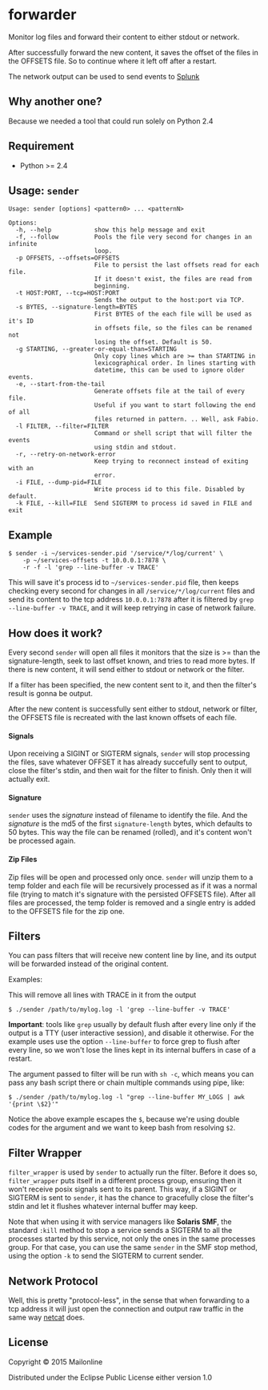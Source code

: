 forwarder
=========

Monitor log files and forward their content to either stdout or network.

After successfully forward the new content, it saves the offset of the files in the OFFSETS file. So to continue where it left off after a restart.

The network output can be used to send events to [Splunk](http://www.splunk.com/)


Why another one?
----------------

Because we needed a tool that could run solely on Python 2.4

Requirement
-----------

- Python >= 2.4


Usage: `sender`
---------------

```
Usage: sender [options] <pattern0> ... <patternN>

Options:
  -h, --help            show this help message and exit
  -f, --follow          Pools the file very second for changes in an infinite
                        loop.
  -p OFFSETS, --offsets=OFFSETS
                        File to persist the last offsets read for each file.
                        If it doesn't exist, the files are read from
                        beginning.
  -t HOST:PORT, --tcp=HOST:PORT
                        Sends the output to the host:port via TCP.
  -s BYTES, --signature-length=BYTES
                        First BYTES of the each file will be used as it's ID
                        in offsets file, so the files can be renamed not
                        losing the offset. Default is 50.
  -g STARTING, --greater-or-equal-than=STARTING
                        Only copy lines which are >= than STARTING in
                        lexicographical order. In lines starting with
                        datetime, this can be used to ignore older events.
  -e, --start-from-the-tail
                        Generate offsets file at the tail of every file.
                        Useful if you want to start following the end of all
                        files returned in pattern. .. Well, ask Fabio.
  -l FILTER, --filter=FILTER
                        Command or shell script that will filter the events
                        using stdin and stdout.
  -r, --retry-on-network-error
                        Keep trying to reconnect instead of exiting with an
                        error.
  -i FILE, --dump-pid=FILE
                        Write process id to this file. Disabled by default.
  -k FILE, --kill=FILE  Send SIGTERM to process id saved in FILE and exit
```

Example
-------

```
$ sender -i ~/services-sender.pid '/service/*/log/current' \
    -p ~/services-offsets -t 10.0.0.1:7878 \
    -r -f -l 'grep --line-buffer -v TRACE' 
```

This will save it's process id to `~/services-sender.pid` file, then keeps checking every second for changes in all `/service/*/log/current` files and send its content to the tcp address `10.0.0.1:7878` after it is filtered by `grep --line-buffer -v TRACE`, and it will keep retrying in case of network failure.


How does it work?
-----------------

Every second `sender` will open all files it monitors that the size is >= than the signature-length, seek to last offset known, and tries to read more bytes. If there is new content, it will send either to stdout or network or the filter.

If a filter has been specified, the new content sent to it, and then the filter's result is gonna be output.

After the new content is successfully sent either to stdout, network or filter, the OFFSETS file is recreated with the last known offsets of each file.

#### Signals

Upon receiving a SIGINT or SIGTERM signals, `sender` will stop processing the files, save whatever OFFSET it has already succefully sent to output, close the filter's stdin, and then wait for the filter to finish. Only then it will actually exit.


#### Signature

`sender` uses the *signature* instead of filename to identify the file. And the *signature* is the md5 of the first `signature-length` bytes, which defaults to 50 bytes. This way the file can be renamed (rolled), and it's content won't be processed again.

#### Zip Files

Zip files will be open and processed only once. `sender` will unzip them to a temp folder and each file will be recursively processed as if it was a normal file (trying to match it's signature with the persisted OFFSETS file). After all files are processed, the temp folder is removed and a single entry is added to the OFFSETS file for the zip one.


Filters
-------

You can pass filters that will receive new content line by line, and its output will be forwarded instead of the original content.

Examples:

This will remove all lines with TRACE in it from the output
```
$ ./sender /path/to/mylog.log -l 'grep --line-buffer -v TRACE'
```

**Important**: tools like `grep` usually by default flush after every line only if the output is a TTY (user interactive session), and disable it otherwise. For the example uses use the option `--line-buffer` to force grep to flush after every line, so we won't lose the lines kept in its internal buffers in case of a restart.

The argument passed to filter will be run with `sh -c`, which means you can pass any bash script there or chain multiple commands using pipe, like:
```
$ ./sender /path/to/mylog.log -l "grep --line-buffer MY_LOGS | awk '{print \$2}'"
```

Notice the above example escapes the `$`, because we're using double codes for the argument and we want to keep bash from resolving `$2`.

Filter Wrapper
--------------

`filter_wrapper` is used by `sender` to actually run the filter. Before it does so, `filter_wrapper` puts itself in a different process group, ensuring then it won't receive posix signals sent to its parent. This way, if a SIGINT or SIGTERM is sent to `sender`, it has the chance to gracefully close the filter's stdin and let it flushes whatever internal buffer may keep.

Note that when using it with service managers like **Solaris SMF**, the standard `:kill` method to stop a service sends a SIGTERM to all the processes started by this service, not only the ones in the same processes group. For that case, you can use the same `sender` in the SMF stop method, using the option `-k` to send the SIGTERM to current sender.


Network Protocol
----------------

Well, this is pretty "protocol-less", in the sense that when forwarding to a tcp address it will just open the connection and output raw traffic in the same way [netcat](http://en.wikipedia.org/wiki/Netcat) does.


License
-------

Copyright © 2015 Mailonline

Distributed under the Eclipse Public License either version 1.0
